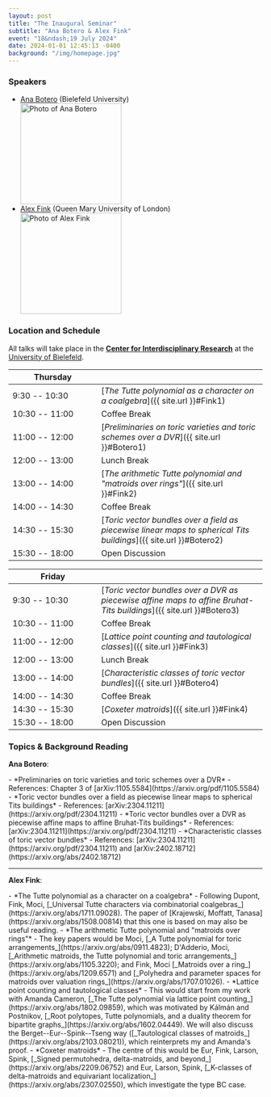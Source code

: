 ```yaml
---
layout: post
title: "The Inaugural Seminar"
subtitle: "Ana Botero & Alex Fink"
event: "18&ndash;19 July 2024"
date: 2024-01-01 12:45:13 -0400
background: "/img/homepage.jpg"
---
```


### Speakers 
- [Ana Botero](https://ekvv.uni-bielefeld.de/pers_publ/publ/PersonDetail.jsp?personId=412153703&lang=en) (Bielefeld University)
	<div>
	<img src="https://ekvv.uni-bielefeld.de/pers_publ/download/f/5/1/419718867/Original_412153703.jpeg" alt="Photo of Ana Botero" class="img-fluid" width="200">
	</div>
- [Alex Fink](https://webspace.maths.qmul.ac.uk/a.fink/) (Queen Mary University of London)
	<div>
	<img src="https://webspace.maths.qmul.ac.uk/a.fink/25t.jpg" alt="Photo of Alex Fink" class="img-fluid" width="200">
	</div>

### Location and Schedule

All talks will take place in the [**Center for Interdisciplinary Research**](https://www.uni-bielefeld.de/__uuid/fcd0d2db-5ed3-45a1-b122-685b58074571/) at the [University of Bielefeld](https://www.uni-bielefeld.de/).

| <span style="display: inline-block; width:160px">Thursday</span> | <span style="display: inline-block; width:200px"></span> |
| -------------- | ------ |
| 9:30 -- 10:30  | [*The Tutte polynomial as a character on a coalgebra*]({{ site.url }}#Fink1) |
| 10:30 -- 11:00 | Coffee Break | 
| 11:00 -- 12:00 | [*Preliminaries on toric varieties and toric schemes over a DVR*]({{ site.url }}#Botero1) | 
| 12:00 -- 13:00 | Lunch Break | 
| 13:00 -- 14:00 | [*The arithmetic Tutte polynomial and "matroids over rings"*]({{ site.url }}#Fink2) | 
| 14:00 -- 14:30 | Coffee Break | 
| 14:30 -- 15:30 | [*Toric vector bundles over a field as piecewise linear maps to spherical Tits buildings*]({{ site.url }}#Botero2) | 
| 15:30 -- 18:00 | Open Discussion | 

<p></p>

| <span style="display: inline-block; width:160px">Friday</span> | <span style="display: inline-block; width:200px"></span> |
| -------------- | ------ |
| 9:30 -- 10:30  | [*Toric vector bundles over a DVR as piecewise affine maps to affine Bruhat-Tits buildings*]({{ site.url }}#Botero3) |
| 10:30 -- 11:00 | Coffee Break | 
| 11:00 -- 12:00 | [*Lattice point counting and tautological classes*]({{ site.url }}#Fink3) | 
| 12:00 -- 13:00 | Lunch Break | 
| 13:00 -- 14:00 | [*Characteristic classes of toric vector bundles*]({{ site.url }}#Botero4) | 
| 14:00 -- 14:30 | Coffee Break | 
| 14:30 -- 15:30 | [*Coxeter matroids*]({{ site.url }}#Fink4) | 
| 15:30 -- 18:00 | Open Discussion | 

<p></p>

### Topics & Background Reading

**Ana Botero**:

<span id="Botero1">
- *Preliminaries on toric varieties and toric schemes over a DVR*
  - References: Chapter 3 of [arXiv:1105.5584](https://arxiv.org/pdf/1105.5584)

<span id="Botero2">
- *Toric vector bundles over a field as piecewise linear maps to spherical Tits buildings*
  - References: [arXiv:2304.11211](https://arxiv.org/pdf/2304.11211)

<span id="Botero3">
- *Toric vector bundles over a DVR as piecewise affine maps to affine
Bruhat-Tits buildings*
  - References: [arXiv:2304.11211](https://arxiv.org/pdf/2304.11211)

<span id="Botero4">
- *Characteristic classes of toric vector bundles*
  - References: [arXiv:2304.11211](https://arxiv.org/pdf/2304.11211) and [arXiv:2402.18712](https://arxiv.org/abs/2402.18712)

---

**Alex Fink**:

<span id="Fink1">
- *The Tutte polynomial as a character on a coalgebra*
  - Following Dupont, Fink, Moci, [_Universal Tutte characters via combinatorial coalgebras_](https://arxiv.org/abs/1711.09028).  The paper of [Krajewski, Moffatt, Tanasa](https://arxiv.org/abs/1508.00814) that this one is based on may also be useful reading.

<span id="Fink2">
- *The arithmetic Tutte polynomial and "matroids over rings"*
  - The key papers would be Moci, [_A Tutte polynomial for toric arrangements_](https://arxiv.org/abs/0911.4823); D'Adderio, Moci, [_Arithmetic matroids, the Tutte polynomial and toric arrangements_](https://arxiv.org/abs/1105.3220); and Fink, Moci [_Matroids over a ring_](https://arxiv.org/abs/1209.6571) and [_Polyhedra and parameter spaces for matroids over valuation rings_](https://arxiv.org/abs/1707.01026).

<span id="Fink3">
- *Lattice point counting and tautological classes*
  - This would start from my work with Amanda Cameron, [_The Tutte polynomial via lattice point counting_](https://arxiv.org/abs/1802.09859), which was motivated by Kálmán and Postnikov, [_Root polytopes, Tutte polynomials, and a duality theorem for bipartite graphs_](https://arxiv.org/abs/1602.04449).  We will also discuss the Berget--Eur--Spink--Tseng way ([_Tautological classes of matroids_](https://arxiv.org/abs/2103.08021)), which reinterprets my and Amanda's proof. 

<span id="Fink4">
- *Coxeter matroids*
  - The centre of this would be Eur, Fink, Larson, Spink, [_Signed permutohedra, delta-matroids, and beyond_](https://arxiv.org/abs/2209.06752) and Eur, Larson, Spink, [_K-classes of delta-matroids and equivariant localization_](https://arxiv.org/abs/2307.02550), which investigate the type BC case.

